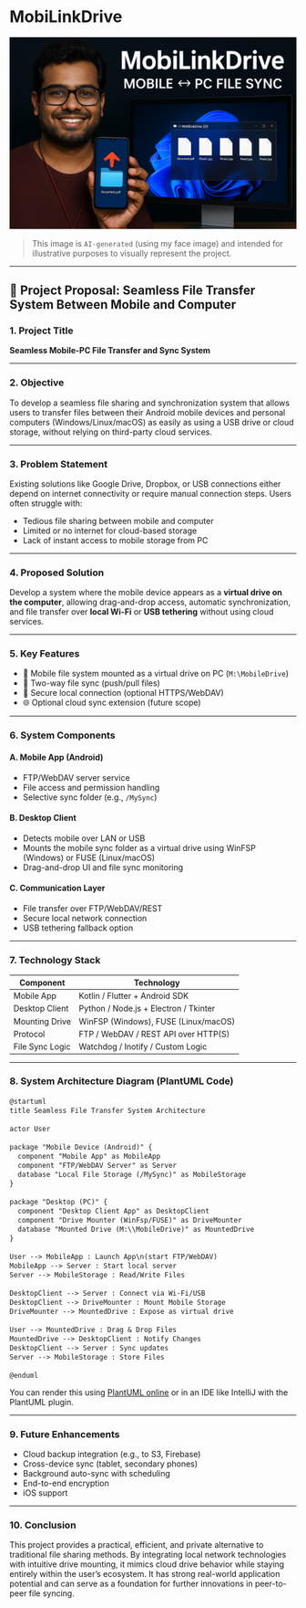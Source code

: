 # MobiLinkDrive

<img src="img/ChatGPT Image Jun 3, 2025, 01_43_57 PM.png">

> This image is `AI-generated` (using my face image) and intended for illustrative purposes to visually represent the project.

---

## 📄 **Project Proposal: Seamless File Transfer System Between Mobile and Computer**

### **1. Project Title**

**Seamless Mobile-PC File Transfer and Sync System**

---

### **2. Objective**

To develop a seamless file sharing and synchronization system that allows users to transfer files between their Android mobile devices and personal computers (Windows/Linux/macOS) as easily as using a USB drive or cloud storage, without relying on third-party cloud services.

---

### **3. Problem Statement**

Existing solutions like Google Drive, Dropbox, or USB connections either depend on internet connectivity or require manual connection steps. Users often struggle with:

* Tedious file sharing between mobile and computer
* Limited or no internet for cloud-based storage
* Lack of instant access to mobile storage from PC

---

### **4. Proposed Solution**

Develop a system where the mobile device appears as a **virtual drive on the computer**, allowing drag-and-drop access, automatic synchronization, and file transfer over **local Wi-Fi** or **USB tethering** without using cloud services.

---

### **5. Key Features**

* 📁 Mobile file system mounted as a virtual drive on PC (`M:\MobileDrive`)
* 🔄 Two-way file sync (push/pull files)
* 🔐 Secure local connection (optional HTTPS/WebDAV)
* 🌐 Optional cloud sync extension (future scope)

---

### **6. System Components**

#### A. Mobile App (Android)

* FTP/WebDAV server service
* File access and permission handling
* Selective sync folder (e.g., `/MySync`)

#### B. Desktop Client

* Detects mobile over LAN or USB
* Mounts the mobile sync folder as a virtual drive using WinFSP (Windows) or FUSE (Linux/macOS)
* Drag-and-drop UI and file sync monitoring

#### C. Communication Layer

* File transfer over FTP/WebDAV/REST
* Secure local network connection
* USB tethering fallback option

---

### **7. Technology Stack**

| Component       | Technology                            |
| --------------- | ------------------------------------- |
| Mobile App      | Kotlin / Flutter + Android SDK        |
| Desktop Client  | Python / Node.js + Electron / Tkinter |
| Mounting Drive  | WinFSP (Windows), FUSE (Linux/macOS)  |
| Protocol        | FTP / WebDAV / REST API over HTTP(S)  |
| File Sync Logic | Watchdog / Inotify / Custom Logic     |

---

### **8. System Architecture Diagram (PlantUML Code)**

```plantuml
@startuml
title Seamless File Transfer System Architecture

actor User

package "Mobile Device (Android)" {
  component "Mobile App" as MobileApp
  component "FTP/WebDAV Server" as Server
  database "Local File Storage (/MySync)" as MobileStorage
}

package "Desktop (PC)" {
  component "Desktop Client App" as DesktopClient
  component "Drive Mounter (WinFsp/FUSE)" as DriveMounter
  database "Mounted Drive (M:\\MobileDrive)" as MountedDrive
}

User --> MobileApp : Launch App\n(start FTP/WebDAV)
MobileApp --> Server : Start local server
Server --> MobileStorage : Read/Write Files

DesktopClient --> Server : Connect via Wi-Fi/USB
DesktopClient --> DriveMounter : Mount Mobile Storage
DriveMounter --> MountedDrive : Expose as virtual drive

User --> MountedDrive : Drag & Drop Files
MountedDrive --> DesktopClient : Notify Changes
DesktopClient --> Server : Sync updates
Server --> MobileStorage : Store Files

@enduml
```

You can render this using [PlantUML online](https://www.plantuml.com/plantuml/) or in an IDE like IntelliJ with the PlantUML plugin.

---

### **9. Future Enhancements**

* Cloud backup integration (e.g., to S3, Firebase)
* Cross-device sync (tablet, secondary phones)
* Background auto-sync with scheduling
* End-to-end encryption
* iOS support

---

### **10. Conclusion**

This project provides a practical, efficient, and private alternative to traditional file sharing methods. By integrating local network technologies with intuitive drive mounting, it mimics cloud drive behavior while staying entirely within the user’s ecosystem. It has strong real-world application potential and can serve as a foundation for further innovations in peer-to-peer file syncing.
